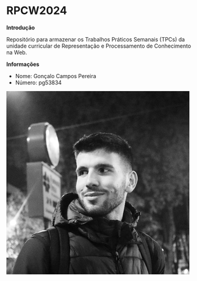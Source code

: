 # RPCW2024

**Introdução**

Repositório para armazenar os Trabalhos Práticos Semanais (TPCs) da unidade curricular de Representação e Processamento de Conhecimento na Web.

**Informações**
* Nome: Gonçalo Campos Pereira
* Número: pg53834 

![](foto.jpeg)
